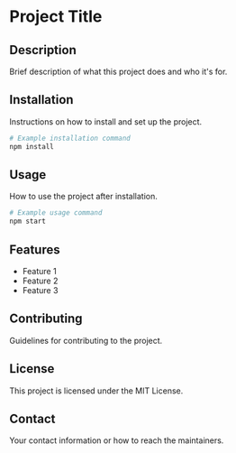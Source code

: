 # Project Title

## Description
Brief description of what this project does and who it's for.

## Installation
Instructions on how to install and set up the project.

```bash
# Example installation command
npm install
```

## Usage
How to use the project after installation.

```bash
# Example usage command
npm start
```

## Features
- Feature 1
- Feature 2
- Feature 3

## Contributing
Guidelines for contributing to the project.

## License
This project is licensed under the MIT License.

## Contact
Your contact information or how to reach the maintainers.